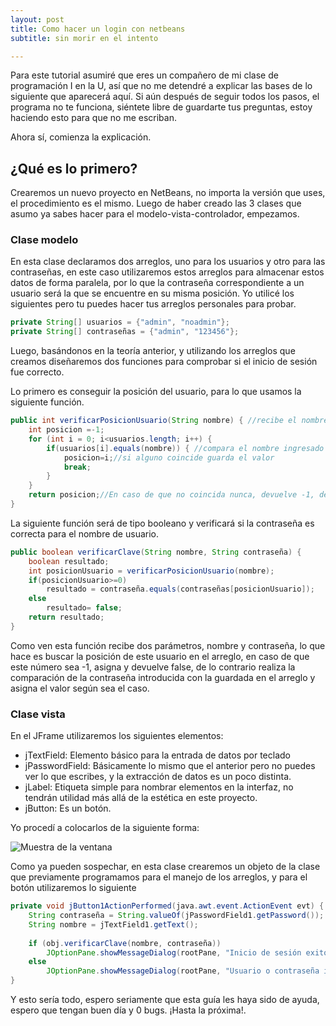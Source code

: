 ```yaml
---
layout: post
title: Como hacer un login con netbeans
subtitle: sin morir en el intento

---
```


Para este tutorial asumiré que eres un compañero de mi clase de programación I en la U, así que no me detendré a explicar las bases de lo siguiente que aparecerá aquí. Si aún después de seguir todos los pasos, el programa no te funciona, siéntete libre de guardarte tus preguntas, estoy haciendo esto para que no me escriban.

Ahora sí, comienza la explicación.

## ¿Qué es lo primero?

Crearemos un nuevo proyecto en NetBeans, no importa la versión que uses, el procedimiento es el mismo. Luego de haber creado las 3 clases que asumo ya sabes hacer para el modelo-vista-controlador, empezamos.

### Clase modelo

En esta clase declaramos dos arreglos, uno para los usuarios y otro para las contraseñas, en este caso utilizaremos estos arreglos para almacenar estos datos de forma paralela, por lo que la contraseña correspondiente a un usuario será la que se encuentre en su misma posición. Yo utilicé los siguientes pero tu puedes hacer tus arreglos personales para probar.
```java
private String[] usuarios = {"admin", "noadmin"};
private String[] contraseñas = {"admin", "123456"};
```
Luego, basándonos en la teoría anterior, y utilizando los arreglos que creamos diseñaremos dos funciones para comprobar si el inicio de sesión fue correcto. 

Lo primero es conseguir la posición del usuario, para lo que usamos la siguiente función.
```java
public int verificarPosicionUsuario(String nombre) { //recibe el nombre del usuario
    int posicion =-1;
    for (int i = 0; i<usuarios.length; i++) {
        if(usuarios[i].equals(nombre)) { //compara el nombre ingresado con los del arreglo 
            posicion=i;//si alguno coincide guarda el valor
            break;
        }
    }
    return posicion;//En caso de que no coincida nunca, devuelve -1, de lo contrario devuelve la posición.
}
``` 
La siguiente función será de tipo booleano y verificará si la contraseña es correcta para el nombre de usuario.

```java
public boolean verificarClave(String nombre, String contraseña) {
    boolean resultado;
    int posicionUsuario = verificarPosicionUsuario(nombre);
    if(posicionUsuario>=0)
        resultado = contraseña.equals(contraseñas[posicionUsuario]);
    else
        resultado= false;
    return resultado; 
}
```
Como ven esta función recibe dos parámetros, nombre y contraseña, lo que hace es buscar la posición de este usuario en el arreglo, en caso de que este número sea -1, asigna y devuelve false, de lo contrario realiza la comparación de la contraseña introducida con la guardada en el arreglo y asigna el valor según sea el caso.

### Clase vista

En el JFrame utilizaremos los siguientes elementos:

* jTextField: Elemento básico para la entrada de datos por teclado
* jPasswordField: Básicamente lo mismo que el anterior pero no puedes ver lo que escribes, y la extracción de datos es un poco distinta.
* jLabel: Etiqueta simple para nombrar elementos en la interfaz, no tendrán utilidad más allá de la estética en este proyecto.
* jButton: Es un botón.
  
Yo procedí a colocarlos de la siguiente forma:

![Muestra de la ventana](https://i.imgur.com/6RlxTLV.png "¿pa qué colocas el mouse aquí?")

Como ya pueden sospechar, en esta clase crearemos un objeto de la clase que previamente programamos para el manejo de los arreglos, y para el botón utilizaremos lo siguiente

```java
private void jButton1ActionPerformed(java.awt.event.ActionEvent evt) {                                         
    String contraseña = String.valueOf(jPasswordField1.getPassword()); //getPassword() devuelve un arreglo de char, para convertirlo en string utilizamos valueOf() de la clase String.
    String nombre = jTextField1.getText();
    
    if (obj.verificarClave(nombre, contraseña)) 
        JOptionPane.showMessageDialog(rootPane, "Inicio de sesión exitoso");
    else
        JOptionPane.showMessageDialog(rootPane, "Usuario o contraseña inválida"); 
} 
```

Y esto sería todo, espero seriamente que esta guía les haya sido de ayuda, espero que tengan buen día y 0 bugs. ¡Hasta la próxima!.